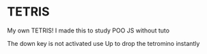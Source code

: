 # TETRIS

My own TETRIS! I made this to study POO JS without tuto

The down key is not activated use Up to drop the tetromino instantly
